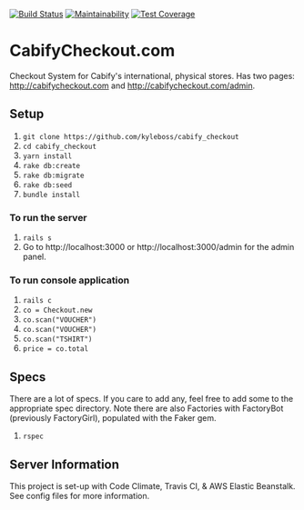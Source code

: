[![Build Status](https://travis-ci.org/kyleboss/cabify_checkout.svg?branch=master)](https://travis-ci.org/kyleboss/cabify_checkout)
[![Maintainability](https://api.codeclimate.com/v1/badges/053a1c5e40457e29a902/maintainability)](https://codeclimate.com/repos/5a5e493d25d7c002850001af/maintainability)
[![Test Coverage](https://api.codeclimate.com/v1/badges/053a1c5e40457e29a902/test_coverage)](https://codeclimate.com/repos/5a5e493d25d7c002850001af/test_coverage)

# CabifyCheckout.com

Checkout System for Cabify's international, physical stores. Has two pages: http://cabifycheckout.com and 
http://cabifycheckout.com/admin.

## Setup
1) `git clone https://github.com/kyleboss/cabify_checkout`
2) `cd cabify_checkout`
3) `yarn install`
4) `rake db:create`
5) `rake db:migrate`
6) `rake db:seed`
7) `bundle install`

### To run the server
1) `rails s`
2) Go to http://localhost:3000 or http://localhost:3000/admin for the admin panel.

### To run console application
1) `rails c`
2) `co = Checkout.new`
3) `co.scan("VOUCHER")`
4) `co.scan("VOUCHER")`
5) `co.scan("TSHIRT")`
6) `price = co.total`

## Specs
There are a lot of specs. If you care to add any, feel free to add some to the appropriate spec directory. Note there
are also Factories with FactoryBot (previously FactoryGirl), populated with the Faker gem. 
1) `rspec`


## Server Information
This project is set-up with Code Climate, Travis CI, & AWS Elastic Beanstalk. See config files for more information.